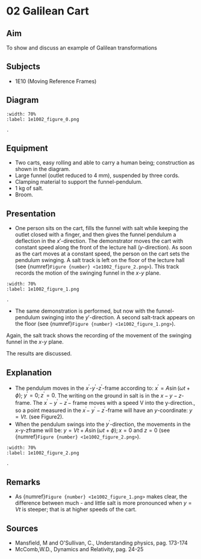 # 02 Galilean Cart 
    
  
## Aim   
 To show and discuss an example of Galilean transformations    
  
## Subjects   
* 1E10 (Moving Reference Frames)   

## Diagram
   
```{figure} figures/figure_0.png
:width: 70%  
:label: 1e1002_figure_0.png  

. 
```

## Equipment
 *  Two carts, easy rolling and able to carry a human being; construction as shown in the diagram. 
 *  Large funnel (outlet reduced to $4 \mathrm{~mm}$), suspended by three cords. 
 *  Clamping material to support the funnel-pendulum. 
 *  $1 \mathrm{~kg}$ of salt. 
 *  Broom.
     
  
## Presentation   
 
 *  One person sits on the cart, fills the funnel with salt while keeping the outlet closed with a finger, and then gives the funnel pendulum a deflection in the $x'$-direction. The demonstrator moves the cart with constant speed along the front of the lecture hall ($y$-direction). As soon as the cart moves at a constant speed, the person on the cart sets the pendulum swinging. A salt track is left on the floor of the lecture hall (see {numref}`Figure {number} <1e1002_figure_2.png>`). This track records the motion of the swinging funnel in the $x$-$y$ plane.  
 
```{figure} figures/figure_1.png
:width: 70%  
:label: 1e1002_figure_1.png  

. 
```

 *  The same demonstration is performed, but now with the funnel-pendulum swinging into the $y'$-direction. A second salt-track appears on the floor (see {numref}`Figure {number} <1e1002_figure_1.png>`). 
 
Again, the salt track shows the recording of the movement of the swinging funnel in the $x$-$y$ plane. 

The results are discussed.
    
  
## Explanation   
 
- The pendulum moves in the $x^{'}$-$y^{'}$-$z^{'}$-frame according to: $x^{'}=A \sin (\omega t+\phi)$; $y^{'}=0 ; z^{'}=0$. The writing on the ground in salt is in the $x-y-z$-frame. The $x^{'}-y^{'}-z^{'}-$ frame moves with a speed $\mathrm{V}$ into the $\mathrm{y}$-direction., so a point measured in the $x^{'}-$ $y^{'}-z^{'}$-frame will have an $y$-coordinate: $y=V t$. (see Figure2).
- When the pendulum swings into the $y^{'}$-direction, the movements in the $x$-y-zframe will be: $y=V t+A \sin (\omega t+\phi) ; x=0$ and $z=0$ (see {numref}`Figure {number} <1e1002_figure_2.png>`).   
  
```{figure} figures/figure_2.png
:width: 70%  
:label: 1e1002_figure_2.png  

. 
```

## Remarks
 *  As {numref}`Figure {number} <1e1002_figure_1.png>` makes clear, the difference between much - and little salt is more pronounced when $y=V t$ is steeper; that is at higher speeds of the cart.   
  
## Sources
 *  Mansfield, M and O'Sullivan, C., Understanding physics, pag. 173-174 
 *  McComb,W.D., Dynamics and Relativity, pag. 24-25
     
